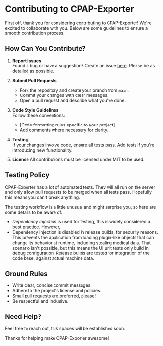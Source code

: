 # Contributing to CPAP-Exporter

First off, thank you for considering contributing to CPAP-Exporter! We're excited to collaborate with you. Below are some guidelines to ensure a smooth contribution process.

## How Can You Contribute?

1. **Report Issues**  
   Found a bug or have a suggestion? Create an issue [here](https://github.com/CascadePass/CPAP-Exporter/issues). Please be as detailed as possible.

2. **Submit Pull Requests**  
   - Fork the repository and create your branch from `main`.
   - Commit your changes with clear messages.
   - Open a pull request and describe what you've done.

3. **Code Style Guidelines**  
   Follow these conventions:
   - [Code formatting rules specific to your project]
   - Add comments where necessary for clarity.

4. **Testing**  
   If your changes involve code, ensure all tests pass. Add tests if you're introducing new functionality.

5. **License**
   All contributions must be licensed under MIT to be used.

## Testing Policy

CPAP-Exporter has a lot of automated tests.  They will all run on the server and only allow pull requests to be merged when all tests pass.  Hopefully this means you can't break anything.

The testing workflow is a little unusual and might surprise you, so here are some details to be aware of.
- *Dependency Injection* is used for testing, this is widely considered a best practice.  However,
- Dependency injection is disabled in release builds, for security reasons.  This prevents the application from loading plugin-like objects that can change its behavior at runtime, including stealing medical data.  That scenario isn't possible, but this means the UI unit tests only build in debug configuration.  Release builds are tested for integration of the code base, against actual machine data.

## Ground Rules

- Write clear, concise commit messages.
- Adhere to the project's license and policies.
- Small pull requests are preferred, please!
- Be respectful and inclusive.

## Need Help?

Feel free to reach out, talk spaces will be established soon.

Thanks for helping make CPAP-Exporter awesome!

